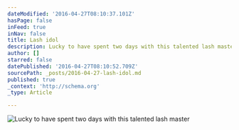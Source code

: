 ```yaml
---
dateModified: '2016-04-27T08:10:37.101Z'
hasPage: false
inFeed: true
inNav: false
title: Lash idol
description: Lucky to have spent two days with this talented lash master
author: []
starred: false
datePublished: '2016-04-27T08:10:52.709Z'
sourcePath: _posts/2016-04-27-lash-idol.md
published: true
_context: 'http://schema.org'
_type: Article

---
```

![Lucky to have spent two days with this talented lash master](https://the-grid-user-content.s3-us-west-2.amazonaws.com/c4ab7498-8ebf-4263-bc49-0f25dfa8455e.jpg)